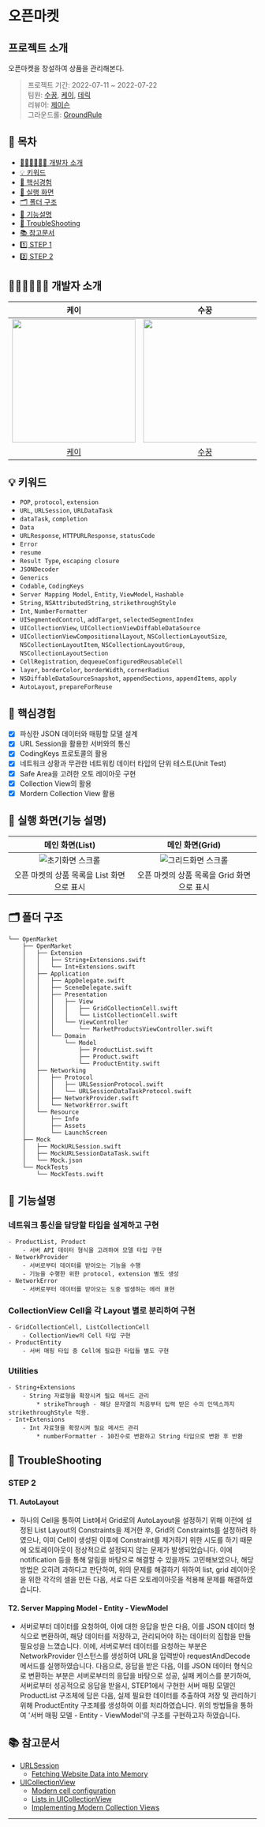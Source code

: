 # 오픈마켓

## 프로젝트 소개
오픈마켓을 창설하여 상품을 관리해본다.

> 프로젝트 기간: 2022-07-11 ~ 2022-07-22</br>
> 팀원: [수꿍](https://github.com/Jeon-Minsu), [케이](https://github.com/KayAhnDS), [데릭](https://github.com/derrickkim0109) </br>
리뷰어: [제이슨](https://github.com/ehgud0670)</br>
그라운드롤: [GroundRule](https://github.com/Jeon-Minsu/ios-open-market/blob/STEP01/Docs/GroundRule.md)

## 📑 목차

- [🧑🏻‍💻🧑🏻‍💻 개발자 소개](#-개발자-소개)
- [💡 키워드](#-키워드)
- [🤔 핵심경험](#-핵심경험)
- [📱 실행 화면](#-실행-화면)
- [🗂 폴더 구조](#-폴더-구조)
- [📝 기능설명](#-기능설명)
- [🚀 TroubleShooting](#-TroubleShooting)
- [📚 참고문서](#-참고문서)
- [1️⃣ STEP 1](https://github.com/Jeon-Minsu/ios-open-market/blob/STEP01/Docs/Step01.md)
- [2️⃣ STEP 2](https://github.com/Jeon-Minsu/ios-open-market/blob/STEP02/Docs/Step02.md)


## 🧑🏻‍💻🧑🏻‍💻 개발자 소개

|케이|수꿍|데릭|
|:---:|:---:|:---:|
|<image src = "https://user-images.githubusercontent.com/99063327/178641788-995112c1-924a-4768-b46b-c9bf3a04a994.jpeg" width="250" height="250">| <image src = "https://i.imgur.com/6HkYdmp.png" width="250" height="250">|<image src = "https://avatars.githubusercontent.com/u/59466342?v=4" width="250" height="250">
|[케이](https://github.com/KayAhnDS)|[수꿍](https://github.com/Jeon-Minsu)|[데릭](https://github.com/derrickkim0109)|

## 💡 키워드

- `POP`, `protocol`, `extension`
- `URL`, `URLSession`, `URLDataTask`
- `dataTask`, `completion` 
- `Data`
- `URLResponse`, `HTTPURLResponse`, `statusCode`
- `Error`
- `resume`
- `Result Type`, `escaping closure`
- `JSONDecoder`
- `Generics`
- `Codable`, `CodingKeys`
- `Server Mapping Model`, `Entity`, `ViewModel`, `Hashable`
- `String`, `NSAttributedString`, `strikethroughStyle`
- `Int`, `NumberFormatter`
- `UISegmentedControl`, `addTarget`, `selectedSegmentIndex`
- `UICollectionView`, `UICollectionViewDiffableDataSource`
- `UICollectionViewCompositionalLayout`, `NSCollectionLayoutSize`, `NSCollectionLayoutItem`, `NSCollectionLayoutGroup`, `NSCollectionLayoutSection`
- `CellRegistration`, `dequeueConfiguredReusableCell`
- `layer`, `borderColor`, `borderWidth`, `cornerRadius`
- `NSDiffableDataSourceSnapshot`, `appendSections`, `appendItems`, `apply`
- `AutoLayout`, `prepareForReuse`

    
## 🤔 핵심경험
    
- [x] 파싱한 JSON 데이터와 매핑할 모델 설계
- [x] URL Session을 활용한 서버와의 통신
- [x] CodingKeys 프로토콜의 활용
- [x] 네트워크 상황과 무관한 네트워킹 데이터 타입의 단위 테스트(Unit Test)
- [x] Safe Area을 고려한 오토 레이아웃 구현
- [x] Collection View의 활용
- [x] Mordern Collection View 활용

## 📱 실행 화면(기능 설명)

|메인 화면(List)|메인 화면(Grid)|
|:--:|:--:|
|![초기화면 스크롤](https://user-images.githubusercontent.com/99063327/180361852-320b164c-8b3d-4cd7-b088-86179e295aa9.gif)|![그리드화면 스크롤](https://user-images.githubusercontent.com/99063327/180361837-60da3f9c-3717-4f5c-b393-71c658b69298.gif)|
|오픈 마켓의 상품 목록을 List 화면으로 표시|오픈 마켓의 상품 목록을 Grid 화면으로 표시|

    
## 🗂 폴더 구조

```
└── OpenMarket
    ├── OpenMarket
    │   ├── Extension
    │   │   ├── String+Extensions.swift
    │   │   └── Int+Extensions.swift
    │   ├── Application
    │   │   ├── AppDelegate.swift
    │   │   ├── SceneDelegate.swift
    │   │   ├── Presentation
    │   │   │   ├── View
    │   │   │   │   ├── GridCollectionCell.swift
    │   │   │   │   └── ListCollectionCell.swift
    │   │   │   └── ViewController
    │   │   │       └── MarketProductsViewController.swift
    │   │   └── Domain
    │   │       └── Model
    │   │           ├── ProductList.swift
    │   │           ├── Product.swift
    │   │           └── ProductEntity.swift
    │   ├── Networking
    │   │   ├── Protocol
    │   │   │   ├── URLSessionProtocol.swift
    │   │   │   └── URLSessionDataTaskProtocol.swift
    │   │   ├── NetworkProvider.swift
    │   │   └── NetworkError.swift
    │   └── Resource
    │       ├── Info
    │       ├── Assets
    │       └── LaunchScreen
    ├── Mock
    │   ├── MockURLSession.swift
    │   ├── MockURLSessionDataTask.swift
    │   └── Mock.json
    └── MockTests
        └── MockTests.swift
```

## 📝 기능설명
    
### 네트워크 통신을 담당할 타입을 설계하고 구현
    - ProductList, Product
        - 서버 API 데이터 형식을 고려하여 모델 타입 구현
    - NetworkProvider
        - 서버로부터 데이터를 받아오는 기능을 수행
        - 기능을 수행한 위한 protocol, extension 별도 생성
    - NetworkError
        - 서버로부터 데이터를 받아오는 도중 발생하는 에러 표현

### CollectionView Cell을 각 Layout 별로 분리하여 구현 
    - GridCollectionCell, ListCollectionCell
        - CollectionView의 Cell 타입 구현 
    - ProductEntity
        - 서버 매핑 타입 중 Cell에 필요한 타입들 별도 구현
    
### Utilities 
    - String+Extensions
        - String 자료형을 확장시켜 필요 메서드 관리
            * strikeThrough - 해당 문자열의 처음부터 입력 받은 수의 인덱스까지 strikethroughStyle 적용.
    - Int+Extensions
        - Int 자료형을 확장시켜 필요 메서드 관리
            * numberFormatter - 10진수로 변환하고 String 타입으로 변환 후 반환

## 🚀 TroubleShooting
    
### STEP 2

#### T1. AutoLayout
    
- 하나의 Cell을 통하여 List에서 Grid로의 AutoLayout을 설정하기 위해 이전에 설정된 List Layout의 Constraints을 제거한 후, Grid의 Constraints를 설정하려 하였으나, 이미 Cell이 생성된 이후에 Constraint를 제거하기 위한 시도를 하기 때문에 오토레이아웃이 정상적으로 설정되지 않는 문제가 발생되었습니다. 이에 notification 등을 통해 알림을 바탕으로 해결할 수 있을까도 고민해보았으나, 해당 방법은 오히려 과하다고 판단하여, 위의 문제를 해결하기 위하여 list, grid 레이아웃을 위한 각각의 셀을 만든 다음, 서로 다른 오토레이아웃을 적용해 문제를 해결하였습니다.

#### T2. Server Mapping Model - Entity - ViewModel
    
- 서버로부터 데이터를 요청하여, 이에 대한 응답을 받은 다음, 이를 JSON 데이터 형식으로 변환하여, 해당 데이터를 저장하고, 관리되어야 하는 데이터의 집합을 만들 필요성을 느꼈습니다. 이에, 서버로부터 데이터를 요청하는 부분은 NetworkProvider 인스턴스를 생성하여 URL을 입력받아 requestAndDecode 메서드를 실행하였습니다. 다음으로, 응답을 받은 다음, 이를 JSON 데이터 형식으로 변환하는 부분은 서버로부터의 응답을 바탕으로 성공, 실패 케이스를 분기하여, 서버로부터 성공적으로 응답을 받을시, STEP1에서 구현한 서버 매핑 모델인 ProductList 구조체에 담은 다음, 실제 필요한 데이터를 추출하여 저장 및 관리하기 위해 ProductEntity 구조체를 생성하여 이를 처리하였습니다. 위의 방법들을 통하여 '서버 매핑 모델 - Entity - ViewModel'의 구조를 구현하고자 하였습니다.

## 📚 참고문서

- [URLSession](https://developer.apple.com/documentation/foundation/urlsession)
    - [Fetching Website Data into Memory](https://developer.apple.com/documentation/foundation/url_loading_system/fetching_website_data_into_memory)
- [UICollectionView](https://developer.apple.com/documentation/uikit/uicollectionview)
    - [Modern cell configuration](https://developer.apple.com/videos/play/wwdc2020/10027/)
    - [Lists in UICollectionView](https://camp.yagom-academy.kr/camp/61d414e5e4081120ba7884d2/projects/62caa0aa41131548559889b6)
    - [Implementing Modern Collection Views](https://developer.apple.com/documentation/uikit/views_and_controls/collection_views/implementing_modern_collection_views)
--- 
